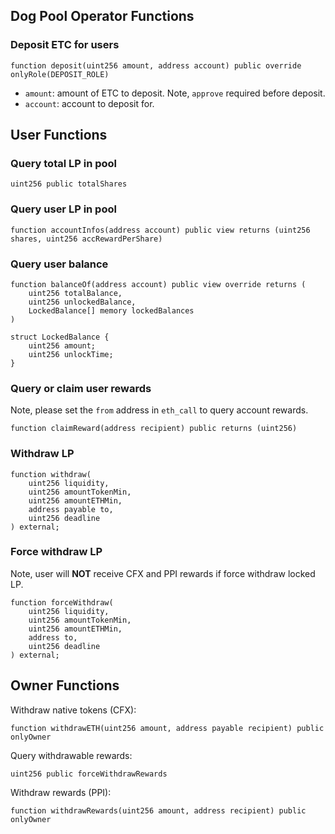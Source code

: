 ## Dog Pool Operator Functions

### Deposit ETC for users

```solidity
function deposit(uint256 amount, address account) public override onlyRole(DEPOSIT_ROLE)
```

- `amount`: amount of ETC to deposit. Note, `approve` required before deposit.
- `account`: account to deposit for.

## User Functions

### Query total LP in pool

```solidity
uint256 public totalShares
```

### Query user LP in pool

```solidity
function accountInfos(address account) public view returns (uint256 shares, uint256 accRewardPerShare)
```

### Query user balance

```solidity
function balanceOf(address account) public view override returns (
	uint256 totalBalance,
	uint256 unlockedBalance,
	LockedBalance[] memory lockedBalances
)

struct LockedBalance {
	uint256 amount;
	uint256 unlockTime;
}
```

### Query or claim user rewards

Note, please set the `from` address in `eth_call` to query account rewards.

```solidity
function claimReward(address recipient) public returns (uint256)
```

### Withdraw LP

```solidity
function withdraw(
	uint256 liquidity,
	uint256 amountTokenMin,
	uint256 amountETHMin,
	address payable to,
	uint256 deadline
) external;
```

### Force withdraw LP

Note, user will **NOT** receive CFX and PPI rewards if force withdraw locked LP.

```solidity
function forceWithdraw(
	uint256 liquidity,
	uint256 amountTokenMin,
	uint256 amountETHMin,
	address to,
	uint256 deadline
) external;
```

## Owner Functions

Withdraw native tokens (CFX):

```solidity
function withdrawETH(uint256 amount, address payable recipient) public onlyOwner
```

Query withdrawable rewards:
```solidity
uint256 public forceWithdrawRewards
```

Withdraw rewards (PPI):

```solidity
function withdrawRewards(uint256 amount, address recipient) public onlyOwner
```
